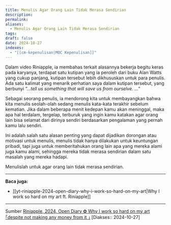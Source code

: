 ```yaml
---
title: Menulis Agar Orang Lain Tidak Merasa Sendirian
description: 
permalink: 
aliases:
  - Menulis Agar Orang Lain Tidak Merasa Sendirian
tags: 
draft: false
date: 2024-10-27
indexes:
  - "[[cm-kepenulisan|MOC Kepenulisan]]"
---
```

Dalam video Riniapple, ia membahas terkait alasannya bekerja begitu keras pada karyanya, terdapat satu kutipan yang ia peroleh dari buku Alan Watts yang cukup panjang, kutipan tersebut lebih dikhususkan untuk para penulis. Ada satu kalimat yang menarik perhatian saya dalam kutipan tersebut, yang berbunyi *”…tell us something that will save us from ourselve. …”*

Sebagai seorang penulis, ia mendorong kita untuk membayangkan bahwa kita menulis seolah-olah sedang menulis kata-kata terakhir sebelum kematian. Jika dalam beberapa menit kedepan kamu akan meninggal, maka apa hal terdalam, tergelap, terburuk yang ingin kamu katakan agar orang lain bisa selamat dari dirinya sendiri berdasarkan pengalaman yang pernah kamu lalu sendiri.

Ini adalah salah satu alasan penting yang dapat dijadikan dorongan atau motivasi untuk menulis, menulis tidak hanya dilakukan untuk keuntungan pribadi, tapi juga untuk memberitahukan orang lain apa yang mereka alami juga kamu alami, sehingga mereka tidak merasa sendirian dalam satu masalah yang mereka hadapi.

Menulislah untuk agar orang lain tidak merasa sendirian.



---
**Baca juga:**
- [[yt-riniapple-2024-open-diary-why-i-work-so-hard-on-my-art|Why I work so hard on my art ft. Riniapple]]

---
Sumber [Riniapple, 2024, Open Diary ✿ Why I work so hard on my art ｢despite not making any money from it ｣](https://www.youtube.com/watch?v=IvS5XW-1p9A) [Diakses:: 2024-10-27]
